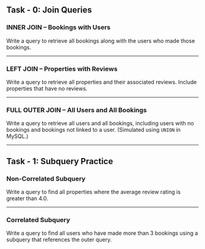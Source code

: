 

## Task - 0: Join Queries

### INNER JOIN – Bookings with Users

Write a query to retrieve all bookings along with the users who made those bookings.

---

### LEFT JOIN – Properties with Reviews

Write a query to retrieve all properties and their associated reviews. Include properties that have no reviews.

---

### FULL OUTER JOIN – All Users and All Bookings

Write a query to retrieve all users and all bookings, including users with no bookings and bookings not linked to a user. (Simulated using `UNION` in MySQL.)

---

## Task - 1: Subquery Practice

### Non-Correlated Subquery

Write a query to find all properties where the average review rating is greater than 4.0.

---

### Correlated Subquery

Write a query to find all users who have made more than 3 bookings using a subquery that references the outer query.

